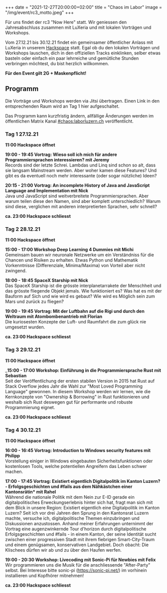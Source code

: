 +++
date = "2021-12-27T20:00:00+02:00"
title = "Chaos im Labor"
image = "/img/event/rc3_motto.jpeg"
+++

Für uns findet der rc3 "Now Here" statt. Wir geniessen den Jahresabschluss zusammen mit LuXeria und mit lokalen Vorträgen und Workshops.

<!--more-->

Vom 27.12.21 bis 30.12.21 findet ein gemeinsamer öffentlicher Anlass mit LuXeria in unserem [Hackspace](/event/hackspace) statt. Egal ob du den lokalen Vorträgen und Workshops lauschen, dich in den offiziellen Tracks einklinken, selber etwas basteln oder einfach ein paar lehrreiche und gemütliche Stunden verbringen möchtest, du bist herzlich willkommen.

__Für den Event gilt 2G + Maskenpflicht!__

## Programm

Die Vorträge und Workshops werden via Jitsi übertragen. Einen Link in den entsprechenden Raum wird an Tag 1 hier aufgeschaltet.

Das Programm kann kurzfristig ändern, allfällige Änderungen werden im öffentlichen Matrix Kanal [#chaos:laborluzern.ch](https://matrix.to/#/#chaos:laborluzern.ch) veröffentlicht.

### Tag 1 27.12.21

__11:00 Hackspace öffnet__

__19:00 - 19:45 Vortrag: Wieso soll ich mich für andere Programmiersprachen interessieren? mit Jeremy__  
Records sind der letzte Schrei. Lambdas und Linq sind schon so alt, dass sie langsam Mainstream werden. Aber woher kamen diese Features? Und gibt es da eventuell noch mehr interessante (oder sogar nützliche) Ideen?

__20:15 - 21:00 Vortrag: An incomplete History of Java and JavaScript Language and Implementation mit Nick__  
Java und JavaScript sind weitverbreitete Programmiersprachen. Aber warum teilen diese den Namen, sind aber komplett unterschiedlich? Warum sind diese, verglichen mit anderen interpretierten Sprachen, sehr schnell?

__ca. 23:00 Hackspace schliesst__

### Tag 2 28.12.21

__11:00 Hackspace öffnet__

__15:00 - 17:00 Workshop Deep Learning 4 Dummies mit Michi__  
Gemeinsam bauen wir neuronale Netzwerke um ein Verständniss für die Chancen und Risiken zu erhalten. Etwas Python und Mathematik Vorkenntnisse (Differenziale, Minima/Maxima) von Vorteil aber nicht zwingend.

__18:00 - 18:45 SpaceX Starship mit Nick__  
Das SpaceX Starship ist die grösste interplanetarrakete der Menschheit und das grösste fliegende Objekt jemals. Wie funktioniert es? Was hat es mit der Bauform auf Sich und wie wird es gebaut? Wie wird es Möglich sein zum Mars und zurück zu fliegen?

__19:00 - 19:45 Vortrag: Mit der Luftbahn auf die Rigi und durch den Weltraum mit Atombombenantrieb mit Florian__  
Die kuriosesten Konzepte der Luft- und Raumfahrt  die zum glück nie umgesetzt wurden.

__ca. 23:00 Hackspace schliesst__

### Tag 3 29.12.21

__11:00 Hackspace öffnet__

___15:00 - 17:00 Workshop: Einführung in die Programmiersprache Rust mit Sebastian__  
Seit der Veröffentlichung der ersten stabilen Version in 2015 hat Rust auf Stack Overflow jedes Jahr die Wahl zur "Most Loved Programming Language" gewonnen. In diesem Workshop werden wir lernen, wie die Kernkonzepte von "Ownership & Borrowing" in Rust funktionieren und weshalb sich Rust deswegen gut für performante und robuste Programmierung eignet.

__ca. 23:00 Hackspace schliesst__

### Tag 4 30.12.21

__11:00 Hackspace öffnet__

__16:00 - 16:45 Vortrag: Introduction to Windows security features mit Philipp__  
Vorstellung einiger in Windows eingebauten Sicherheitsfunktionen oder kostenlosen Tools, welche potentiellen Angreifern das Leben schwer machen.

__17:00 - 17:45 Vortrag:  Existiert eigentlich Digitalpolitik im Kanton Luzern? - Erfolgsgeschichten und #fails aus dem Nähkästchen einer Kantonsrätin* mit Rahel__  
Während die nationale Politik mit dem Nein zur E-ID gerade ein digitalpolitisches Erweckungserlebnis hinter sich hat, fragt man sich mit dem Blick in unsere Region: Existiert eigentlich eine Digitalpolitik im Kanton Luzern? Seit ich vor drei Jahren den Sprung in den Kantonsrat Luzern machte, versuche ich, digitalpolitische Themen einzubringen und Diskussionen anzustossen. Anhand meiner Erfahrungen unternimmt der Vortrag eine augenzwinkernde Tour d'horizon durch digitalpolitische Erfolgsgeschichten und #fails - in einem Kanton, der seine Identität sucht zwischen einer progressiven Stadt mit ihrem fiebrigen Smart-City-Traum und einem genügsamen, konservativen Landgebiet. Doch obacht: Die Klischees dürfen wir ab und zu über den Haufen werfen.

__19:00 - 20:30 Workshop: Livecoding mit Sonic-Pi für Newbies mit Felix__  
Wir programmieren uns die Musik für die anschliessende "After-Party" selbst.
Bei Interesse bitte sonic-pi (https://sonic-pi.net/) im vorhinein installieren und Kopfhörer mitnehmen!

__ca. 23:00 Hackspace schliesst__
